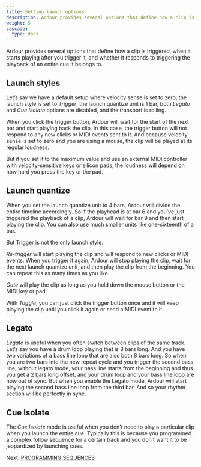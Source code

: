 ```yaml
---
title: Setting launch options
description: Ardour provides several options that define how a clip is triggered, when it starts playing after you trigger it, etc.
weight: 5
cascade:
  type: docs
---
```


Ardour provides several options that define how a clip is triggered, when it starts playing after you trigger it, and whether it responds to triggering the playback of an entire cue it belongs to.

<!-- {{< youtube TuZvUn311MQ >}} -->

## Launch styles

Let’s say we have a default setup where velocity sense is set to zero, the launch style is set to _Trigger_, the launch quantize unit is 1 bar, both _Legato_ and _Cue Isolate_ options are disabled, and the transport is rolling.

<!-- FIXME SCREENSHOT -->

When you click the trigger button, Ardour will wait for the start of the next bar and start playing back the clip. In this case, the trigger button will not respond to any new clicks or MIDI events sent to it. And because velocity sense is set to zero and you are using a mouse, the clip will be played at its regular loudness.

But if you set it to the maximum value and use an external MIDI controller with velocity-sensitive keys or silicon pads, the loudness will depend on how hard you press the key or the pad.

## Launch quantize

When you set the launch quantize unit to 4 bars, Ardour will divide the entire timeline accordingly. So if the playhead is at bar 6 and you’ve just triggered the playback of a clip, Ardour will wait for bar 9 and then start playing the clip. You can also use much smaller units like one-sixteenth of a bar.

<!-- FIXME SCREENSHOT -->

But Trigger is not the only launch style.

_Re-trigger_ will start playing the clip and will respond to new clicks or MIDI events. When you trigger it again, Ardour will stop playing the clip, wait for the next launch quantize unit, and then play the clip from the beginning. You can repeat this as many times as you like.

_Gate_ will play the clip as long as you hold down the mouse button or the MIDI key or pad.

With _Toggle_, you can just click the trigger button once and it will keep playing the clip until you click it again or send a MIDI event to it.

## Legato

_Legato_ is useful when you often switch between clips of the same track. Let’s say you have a drum loop playing that is 8 bars long. And you have two variations of a bass line loop that are also both 8 bars long. So when you are two bars into the new repeat cycle and you trigger the second bass line, without legato mode, your bass line starts from the beginning and thus you get a 2 bars long offset, and your drum loop and your bass line loop are now out of sync. But when you enable the Legato mode, Ardour will start playing the second bass line loop from the third bar. And so your rhythm section will be perfectly in sync.

<!-- FIXME SCREENSHOT -->

## Cue Isolate

The _Cue Isolate_ mode is useful when you don’t need to play a particular clip when you launch the entire cue. Typically this is because you programmed a complex follow sequence for a certain track and you don’t want it to be jeopardized by launching cues.

Next: [PROGRAMMING SEQUENCES](../programming-sequences/)